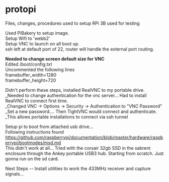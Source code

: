 # protopi
Files, changes, procedures used to setup RPi 3B used for testing  

Used PiBakery to setup image.  
Setup Wifi to 'webb2'  
Setup VNC to launch on all boot up.  
ssh left at default port of 22, router will handle the external port routing.  

**Needed to change screen default size for VNC**  
Edited /boot/config.txt  
Uncommented the following lines  
framebuffer_width=1280  
framebuffer_height=720  

Didn't perform these steps, installed RealVNC to my portable drive.  
_Needed to change authentication for the vnc server... Had to install RealVNC to connect first time.  
_Changed VNC -> Options -> Security -> Authentication to "VNC Password"  
_Set a new password....  Then TightVNC would connect and authenticate.  
_This allows portable installations to connect via ssh tunnel  

Setup pi to boot from attached usb drive...  
Following instructions found https://github.com/raspberrypi/documentation/blob/master/hardware/raspberrypi/bootmodes/msd.md  
This didn't work at all... Tried with the corsair 32gb SSD in the sabrent enclosure through the Ankey portable USB3 hub.
Starting from scratch.  Just gonna run on the sd card.  

Next Steps -- Install utilities to work the 433MHz receiver and capture signals...  

